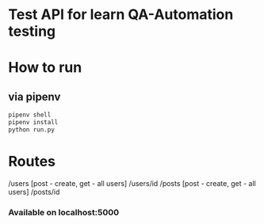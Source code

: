 # Test API for learn QA-Automation testing

# How to run

## via pipenv 
```sh
pipenv shell
pipenv install
python run.py
```

# Routes
/users [post - create, get - all users]
/users/id
/posts [post - create, get - all users]
/posts/id

### Available on localhost:5000

